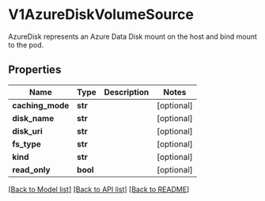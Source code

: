 # V1AzureDiskVolumeSource

AzureDisk represents an Azure Data Disk mount on the host and bind mount to the pod.
## Properties
Name | Type | Description | Notes
------------ | ------------- | ------------- | -------------
**caching_mode** | **str** |  | [optional] 
**disk_name** | **str** |  | [optional] 
**disk_uri** | **str** |  | [optional] 
**fs_type** | **str** |  | [optional] 
**kind** | **str** |  | [optional] 
**read_only** | **bool** |  | [optional] 

[[Back to Model list]](../README.md#documentation-for-models) [[Back to API list]](../README.md#documentation-for-api-endpoints) [[Back to README]](../README.md)


